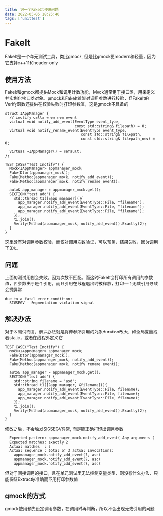 ```yaml
---
title: 记一个FakeIt使用问题
date: 2022-05-05 18:25:40
tags: ['unittest']
---
```


# FakeIt

FakeIt是一个单元测试工具，类比gmock, 但是比gmock更modern和轻量，因为它支持c++11和header-only

## 使用方法

FakeIt和gmock都提供Mock和调用计数功能，Mock通常用于接口类，用来定义并实例化接口类对象。gmock和FakeIt都能对调用参数进行校验，但FakeIt的Verify函数还提供在校验失败时打印参数值，这是gmock不具备的

```
struct IAppManager {
  // inotify calls when new event
  virtual void notify_add_event(EventType event_type,
                                const std::string& filepath) = 0;
  virtual void notify_rename_event(EventType event_type,
                                   const std::string& filepath,
                                   const std::string& filepath_new) = 0;

  virtual ~IAppManager() = default;
};

TEST_CASE("Test Inotify") {
  Mock<IAppManager> appmanager_mock;
  Fake(Dtor(appmanager_mock));
  Fake(Method(appmanager_mock, notify_add_event));
  Fake(Method(appmanager_mock, notify_rename_event));

  auto& app_manager = appmanager_mock.get();
  SECTION("test add") {
    std::thread t1([&app_manager](){
      app_manager.notify_add_event(EventType::File, "filename");
      app_manager.notify_add_event(EventType::File, "filename");
      app_manager.notify_add_event(EventType::File, "filename");
    });
    t1.join();
    Verify(Method(appmanager_mock, notify_add_event)).Exactly(2);
  }
}
```

这里没有对调用参数校验，而仅对调用次数验证，可以预见，结果失败，因为调用了3次。

## 问题

上面的测试用例会失败，因为次数不匹配。而这时FakeIt会打印所有调用的参数值，但参数由于是个引用，而且引用在线程退出时被释放，打印一个无效引用导致会抛异常
```
due to a fatal error condition:                                                                 
  SIGSEGV - Segmentation violation signal 
```

## 解决办法

对于本测试而言，解决办法就是将传参所引用的对象duration改大，如全局变量或者static，或者在线程外定义它

```
TEST_CASE("Test Inotify") {
  Mock<IAppManager> appmanager_mock;
  Fake(Dtor(appmanager_mock));
  Fake(Method(appmanager_mock, notify_add_event));
  Fake(Method(appmanager_mock, notify_rename_event));

  auto& app_manager = appmanager_mock.get();
  SECTION("test add") {
    std::string filename = "asd";
    std::thread t1([&app_manager, &filename](){
      app_manager.notify_add_event(EventType::File, filename);
      app_manager.notify_add_event(EventType::File, filename);
      app_manager.notify_add_event(EventType::File, filename);
    });
    t1.join();
    Verify(Method(appmanager_mock, notify_add_event)).Exactly(2);
  }
}
```
修改之后，不会触发SIGSEGV异常, 而是能正确打印出调用参数

```
  Expected pattern: appmanager_mock.notify_add_event( Any arguments )
  Expected matches: exactly 2
  Actual matches  : 3
  Actual sequence : total of 3 actual invocations:                             
    appmanager_mock.notify_add_event(?, asd)
    appmanager_mock.notify_add_event(?, asd)
    appmanager_mock.notify_add_event(?, asd) 
```

但对于间接调用的接口，且在单元测试里无法控制变量类型，则没有什么办法，只能保证Extractly准确而不用打印参数值

## gmock的方式

gmock使用预先设定调用参数，在调用时再判断，所以不会出现无效引用的问题

